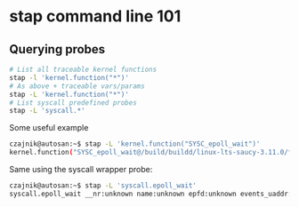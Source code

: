 # stap command line 101

## Querying probes

```bash
# List all traceable kernel functions
stap -l 'kernel.function("*")'
# As above + traceable vars/params
stap -L 'kernel.function("*")'
# List syscall predefined probes
stap -L 'syscall.*'
```
Some useful example
```bash
czajnik@autosan:~$ stap -L 'kernel.function("SYSC_epoll_wait")'
kernel.function("SYSC_epoll_wait@/build/buildd/linux-lts-saucy-3.11.0/fs/eventpoll.c:1917") $timeout:int $maxevents:int $events:struct epoll_event* $epfd:int
```

Same using the syscall wrapper probe:
```bash
czajnik@autosan:~$ stap -L 'syscall.epoll_wait'
syscall.epoll_wait __nr:unknown name:unknown epfd:unknown events_uaddr:unknown maxevents:unknown timeout:unknown argstr:unknown $ret:long int
```



